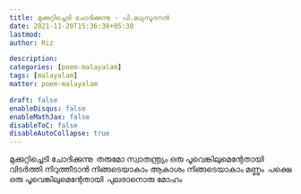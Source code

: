 ```yaml
---
title: മുക്കുറ്റിച്ചെടി ചോദിക്കുന്നു - പി.മധുസൂദനന്‍
date: 2021-11-20T15:36:38+05:30
lastmod:
author: Riz

description:
categories: [poem-malayalam]
tags: [malayalam]
matter: poem-malayalam

draft: false
enableDisqus: false
enableMathJax: false
disableToC: false
disableAutoCollapse: true
---
```


മുക്കുറ്റിച്ചെടി ചോദിക്കുന്നു 
തരുമോ സ്വാതന്ത്ര്യം
ഒരു പൂവെങ്കിലുമെന്റേതായി 
വിടര്‍ത്തി നിറുത്തീടാന്‍
നിങ്ങടെയാകാം ആകാശം
നിങ്ങടെയാകാം മണ്ണും 
പക്ഷെ ഒരു പൂവെങ്കിലുമെന്റേതായി 
പുലരാനൊരു മോഹം
